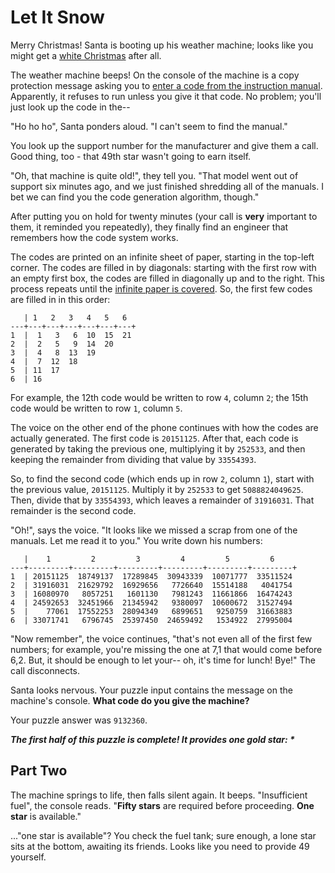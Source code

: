 # Let It Snow

Merry Christmas! Santa is booting up his weather machine; looks like you might get
a [white Christmas](https://adventofcode.com/2015/day/1) after all.

The weather machine beeps! On the console of the machine is a copy protection message asking you
to [enter a code from the instruction manual](https://en.wikipedia.org/wiki/Copy_protection#Early_video_games).
Apparently, it refuses to run unless you give it that code. No problem; you'll just look up the code in the--

"Ho ho ho", Santa ponders aloud. "I can't seem to find the manual."

You look up the support number for the manufacturer and give them a call. Good thing, too - that 49th star wasn't going
to earn itself.

"Oh, that machine is quite old!", they tell you. "That model went out of support six minutes ago, and we just finished
shredding all of the manuals. I bet we can find you the code generation algorithm, though."

After putting you on hold for twenty minutes (your call is **very** important to them, it reminded you repeatedly), they
finally find an engineer that remembers how the code system works.

The codes are printed on an infinite sheet of paper, starting in the top-left corner. The codes are filled in by
diagonals: starting with the first row with an empty first box, the codes are filled in diagonally up and to the right.
This process repeats until the [infinite paper is covered](https://en.wikipedia.org/wiki/Cantor's_diagonal_argument).
So, the first few codes are filled in in this order:

```
   | 1   2   3   4   5   6
---+---+---+---+---+---+---+
1  |  1   3   6  10  15  21
2  |  2   5   9  14  20
3  |  4   8  13  19
4  |  7  12  18
5  | 11  17
6  | 16
```

For example, the 12th code would be written to row `4`, column `2`; the 15th code would be written to row `1`, column
`5`.

The voice on the other end of the phone continues with how the codes are actually generated. The first code is
`20151125`. After that, each code is generated by taking the previous one, multiplying it by `252533`, and then keeping
the remainder from dividing that value by `33554393`.

So, to find the second code (which ends up in row `2`, column `1`), start with the previous value, `20151125`. Multiply
it by `252533` to get `5088824049625`. Then, divide that by `33554393`, which leaves a remainder of `31916031`. That
remainder is the second code.

"Oh!", says the voice. "It looks like we missed a scrap from one of the manuals. Let me read it to you." You write down
his numbers:

```
   |    1         2         3         4         5         6
---+---------+---------+---------+---------+---------+---------+
1  | 20151125  18749137  17289845  30943339  10071777  33511524
2  | 31916031  21629792  16929656   7726640  15514188   4041754
3  | 16080970   8057251   1601130   7981243  11661866  16474243
4  | 24592653  32451966  21345942   9380097  10600672  31527494
5  |    77061  17552253  28094349   6899651   9250759  31663883
6  | 33071741   6796745  25397450  24659492   1534922  27995004
```

"Now remember", the voice continues, "that's not even all of the first few numbers; for example, you're missing the one
at 7,1 that would come before 6,2. But, it should be enough to let your-- oh, it's time for lunch! Bye!" The call
disconnects.

Santa looks nervous. Your puzzle input contains the message on the machine's console. **What code do you give the
machine?**

Your puzzle answer was `9132360`.

*__The first half of this puzzle is complete! It provides one gold star: *__*

## Part Two

The machine springs to life, then falls silent again. It beeps. "Insufficient fuel", the console reads. "**Fifty stars**
are required before proceeding. **One star** is available."

..."one star is available"? You check the fuel tank; sure enough, a lone star sits at the bottom, awaiting its friends.
Looks like you need to provide 49 yourself.
